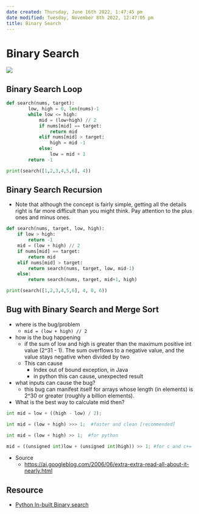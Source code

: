 ```yaml
---
date created: Thursday, June 16th 2022, 1:47:45 pm
date modified: Tuesday, November 8th 2022, 12:47:05 pm
title: Binary Search
---
```


# Binary Search

![](https://www.computerhope.com/jargon/b/binary-search.jpg)

## Binary Search Loop

```python
def search(nums, target):
        low, high = 0, len(nums)-1
        while low <= high:
            mid = (low+high) // 2
            if nums[mid] == target:
                return mid
            elif nums[mid] > target:
                high = mid -1
            else:
                low = mid + 1
        return -1

print(search([1,2,3,4,5,6], 4))
```

## Binary Search Recursion

- Note that although the concept is fairly simple, getting all the details right is far more difficult than you might think. Pay attention to the plus ones and minus ones.

```python
def search(nums, target, low, high):
	if low > high:
		return -1
	mid = (low + high) // 2
	if nums[mid] == target:
		return mid
	elif nums[mid] > target:
		return search(nums, target, low, mid-1)
	else:
		return search(nums, target, mid+1, high)

print(search([1,2,3,4,5,6], 4, 0, 6))
```  

## Bug with Binary Search and Merge Sort

- where is the bug/problem
	- `mid = (low + high) // 2`
- how is the bug happening
	- if the sum of low and high is greater than the maximum positive int value (2^31 - 1). The sum overflows to a negative value, and the value stays negative when divided by two
	- This can cause
		- Index out of bound exception, in Java
		- in python this can cause, unexpected result
- what inputs can cause the bug?
	- this bug can manifest itself for arrays whose length (in elements) is 2^30 or greater (roughly a billion elements).
- What is the best way to calculate mid then?

```python
int mid = low + ((high - low) / 2);

int mid = (low + high) >>> 1;  #faster and clean [recommended]

int mid = (low + high) >> 1;  #for python

mid = ((unsigned int)low + (unsigned int)high)) >> 1; #for c and c+=
```

- Source
	- <https://ai.googleblog.com/2006/06/extra-extra-read-all-about-it-nearly.html>

## Resource

- [Python In-built Binary search](Algo/Tips%20&%20Tricks/In-built%20Binary%20search.md)
